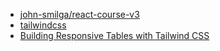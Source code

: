 
* [john-smilga/react-course-v3](https://github.com/john-smilga/react-course-v3)
* [tailwindcss](https://tailwindcss.com/)
* [Building Responsive Tables with Tailwind CSS](https://tailkits.com/blog/tailwind-responsive-tables/)


